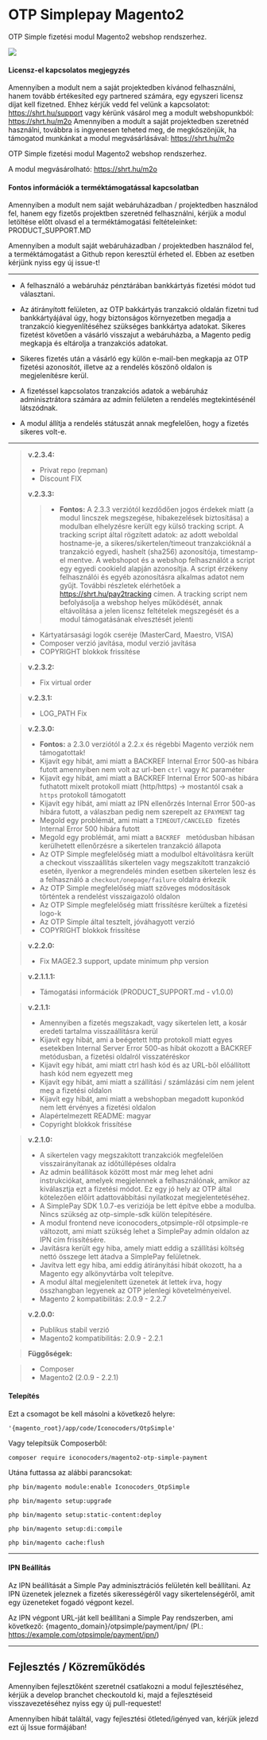 OTP Simplepay Magento2
=========================

OTP Simple fizetési modul Magento2 webshop rendszerhez.

![](https://assets-github.s3.amazonaws.com/repo/progcode/img/simplepay_horizontal_02.png)

#### Licensz-el kapcsolatos megjegyzés
Amennyiben a modult nem a saját projektedben kívánod felhasználni, hanem tovább értékesíted egy partnered számára, egy egyszeri licensz díjat kell fizetned. Ehhez kérjük vedd fel velünk a kapcsolatot: https://shrt.hu/support vagy kérünk
vásárol meg a modult webshopunkból: https://shrt.hu/m2o
Amennyiben a modult a saját projektedben szeretnéd használni, továbbra is ingyenesen teheted meg, de megköszönjük, ha támogatod munkánkat
a modul megvásárlásával: https://shrt.hu/m2o

OTP Simple fizetési modul Magento2 webshop rendszerhez.

A modul megvásárolható: https://shrt.hu/m2o

#### Fontos információk a terméktámogatással kapcsolatban
Amennyiben a modult nem saját webáruházadban / projektedben használod fel, hanem egy fizetős projektben szeretnéd felhasználni, kérjük a modul
letöltése előtt olvasd el a terméktámogatási feltételeinket: PRODUCT_SUPPORT.MD

Amennyiben a modult saját webáruházadban / projektedben használod fel, a terméktámogatást a Github repon keresztül érheted el. 
Ebben az esetben kérjünk nyiss egy új issue-t! 

-----------------

 - A felhasználó a webáruház pénztárában bankkártyás fizetési módot tud
   választani.
   
 - Az átirányított felületen, az OTP bakkártyás tranzakció oldalán
   fizetni tud bankkártyájával úgy, hogy biztonságos környezetben
   megadja a tranzakció kiegyenlítéséhez szükséges bankkártya adatokat.
   Sikeres fizetést követően a vásárló visszajut a webáruházba, a
   Magento pedig megkapja és eltárolja a tranzakciós adatokat.

 - Sikeres fizetés után a vásárló egy külön e-mail-ben megkapja az OTP
   fizetési azonosítót, illetve az a rendelés köszönő oldalon is
   megjelenítésre kerül.

 - A fizetéssel kapcsolatos tranzakciós adatok a webáruház
   adminisztrátora számára az admin felületen a rendelés megtekintésénél
   látszódnak.
   
 - A modul állítja a rendelés státuszát annak megfelelően, hogy a
   fizetés sikeres volt-e. 

----------
> **v.2.3.4:**
>
> - Privat repo (repman)
> - Discount FIX
>
> **v.2.3.3:**
>
>> - **Fontos:** A 2.3.3 verziótól kezdődően jogos érdekek miatt (a modul lincszek megszegése, hibakezelések biztosítása)
>   a modulban elhelyzésre került egy külső tracking script.
>   A tracking script által rögzített adatok: az adott weboldal hostname-je, a sikeres/sikertelen/timeout tranzakcióknál a tranzakció egyedi,
>   hashelt (sha256) azonosítója, timestamp-el mentve. A webshopot és a webshop felhasználót a script egy egyedi cookieId alapján azonosítja.
>   A script érzékeny felhasználói és egyéb azonosításra alkalmas
>   adatot nem gyűjt. További részletek elérhetőek a https://shrt.hu/pay2tracking címen.
>   A tracking script nem befolyásolja a webshop helyes működését, annak eltávolítása a jelen licensz
>   feltételek megszegését és a modul támogatásának elvesztését jelenti
> - Kártyatársasági logók cseréje (MasterCard, Maestro, VISA)
> - Composer verzió javítása, modul verzió javítása
> - COPYRIGHT blokkok frissítése

> **v.2.3.2:**
>
> - Fix virtual order

> **v.2.3.1:**
>
> - LOG_PATH Fix

> **v.2.3.0:**
> - **Fontos:** a 2.3.0 verziótól a 2.2.x és régebbi Magento verziók nem támogatottak!
> - Kijavít egy hibát, ami miatt a BACKREF Internal Error 500-as hibára futott amennyiben nem volt az url-ben `ctrl` vagy `RC` paraméter
> - Kijavít egy hibát, ami miatt a BACKREF Internal Error 500-as hibára futhatott mixelt protokoll miatt (http/https) -> mostantól csak a `https` protokoll támogatott
> - Kijavít egy hibát, ami miatt az IPN ellenőrzés Internal Error 500-as hibára futott, a válaszban pedig nem szerepelt az `EPAYMENT` tag
> - Megold egy problémát, ami miatt a `TIMEOUT/CANCELED ` fizetés Internal Error 500 hibára futott
> - Megold egy problémát, ami miatt a `BACKREF ` metódusban hibásan kerülhetett ellenőrzésre a sikertelen tranzakció állapota
> - Az OTP Simple megfelelőség miatt a modulbol eltávolításra került a checkout visszaállítás sikertelen vagy megszakított tranzakció esetén, ilyenkor a megrendelés minden esetben sikertelen lesz és a felhasználó a `checkout/onepage/failure` oldalra érkezik
> - Az OTP Simple megfelelőség miatt  szöveges módosítások történtek a rendelést visszaigazoló oldalon
> - Az OTP Simple megfelelőség miatt frissítésre kerültek a fizetési logo-k
> - Az OTP Simple által tesztelt, jóváhagyott verzió
> - COPYRIGHT blokkok frissítése

> **v.2.2.0:**
>
> - Fix MAGE2.3 support, update minimum php version

> **v.2.1.1.1:**
>
> - Támogatási információk (PRODUCT_SUPPORT.md - v1.0.0)

> **v.2.1.1:**
>
> - Amennyiben a fizetés megszakadt, vagy sikertelen lett, a kosár
eredeti tartalma visszaállításra kerül
> - Kijavít egy hibát, ami a beégetett http protokoll miatt egyes esetekben Internal Server Error
500-as hibát okozott a BACKREF metódusban, a fizetési oldalról visszatéréskor
> - Kijavít egy hibát, ami miatt ctrl hash kód és az URL-ből előállított hash kód nem egyezett meg
> - Kijavít egy hibát, ami miatt a szállítási / számlázási cím nem jelent meg a fizetési oldalon
> - Kijavít egy hibát, ami miatt a webshopban megadott kuponkód nem lett érvényes a fizetési oldalon
> - Alapértelmezett README: magyar
> - Copyright blokkok frissítése

> **v.2.1.0:**
>
> - A sikertelen vagy megszakított tranzakciók megfelelően visszairányítanak az időtúllépéses oldalra
> - Az admin beállítások között most már meg lehet adni instrukciókat, amelyek megjelennek a felhasználónak, amikor az kiválasztja ezt a fizetési módot. Ez egy jó hely az OTP által kötelezően előírt adattovábbítási nyilatkozat megjelentetéséhez.
> - A SimplePay SDK 1.0.7-es veriziója be lett építve ebbe a modulba. Nincs szükség az otp-simple-sdk külön telepítésére.
> - A modul frontend neve iconocoders_otpsimple-ről otpsimple-re változott, ami miatt szükség lehet a SimplePay admin oldalon az IPN cím frissítésére.
> - Javításra került egy hiba, amely miatt eddig a szállítási költség nettó összege lett átadva a SimplePay felületnek.
> - Javítva lett egy hiba, ami eddig átirányítási hibát okozott, ha a Magento egy alkönyvtárba volt telepítve.
> - A modul által megjelenített üzenetek át lettek írva, hogy összhangban legyenek az OTP jelenlegi követelményeivel.
> - Magento 2 kompatibilitás: 2.0.9 - 2.2.7

> **v.2.0.0:**
>
> - Publikus stabil verzió
> - Magento2 kompatibilitás: 2.0.9 - 2.2.1

> **Függőségek:**

> - Composer
> - Magento2 (2.0.9 - 2.2.1)

#### Telepítés

Ezt a csomagot be kell másolni a következő helyre:

```
'{magento_root}/app/code/Iconocoders/OtpSimple'
```

Vagy telepítsük Composerből:
```
composer require iconocoders/magento2-otp-simple-payment
```

Utána futtassa az alábbi parancsokat:
```
php bin/magento module:enable Iconocoders_OtpSimple
```
```
php bin/magento setup:upgrade
```
```
php bin/magento setup:static-content:deploy
```
```
php bin/magento setup:di:compile
```
```
php bin/magento cache:flush
```
----------

#### IPN Beállítás

Az IPN beállítását a Simple Pay adminisztrációs felületén kell beállítani. Az IPN üzenetek jeleznek a fizetés sikerességéről vagy sikertelenségéről, amit egy üzeneteket fogadó végpont kezel.

Az IPN végpont URL-ját kell beállítani a Simple Pay rendszerben, ami következő: {magento_domain}/otpsimple/payment/ipn/ (Pl.: https://example.com/otpsimple/payment/ipn/)

----------

Fejlesztés / Közreműködés
-------------------

Amennyiben fejlesztőként szeretnél csatlakozni a modul fejlesztéséhez, kérjük a develop branchet checkoutold ki, majd a fejlesztéseid visszavezetéséhez nyiss egy új pull-requestet!

Amennyiben hibát találtál, vagy fejlesztési ötleted/igényed van, kérjük jelezd ezt új Issue formájában!
